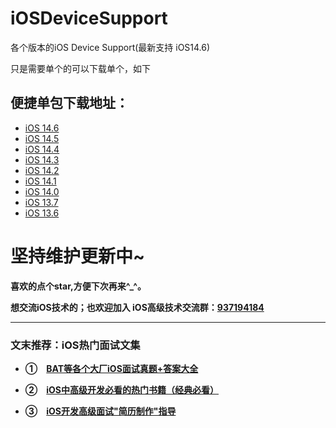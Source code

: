 # iOSDeviceSupport
各个版本的iOS Device Support(最新支持 iOS14.6)


只是需要单个的可以下载单个，如下
## 便捷单包下载地址：
* [iOS 14.6](https://gitee.com/ios-code-for-the-future/iosdevicesupport/raw/master/iOS14%EF%BC%8814.0-14.6%EF%BC%89/14.6.zip)
* [iOS 14.5](https://gitee.com/ios-code-for-the-future/iosdevicesupport/raw/master/iOS14%EF%BC%8814.0-14.6%EF%BC%89/14.5.zip)
* [iOS 14.4](https://gitee.com/ios-code-for-the-future/iosdevicesupport/raw/master/iOS14%EF%BC%8814.0-14.6%EF%BC%89/14.4.zip)
* [iOS 14.3](https://gitee.com/ios-code-for-the-future/iosdevicesupport/raw/master/iOS14%EF%BC%8814.0-14.6%EF%BC%89/14.3.zip)
* [iOS 14.2](https://gitee.com/ios-code-for-the-future/iosdevicesupport/raw/master/iOS14%EF%BC%8814.0-14.6%EF%BC%89/14.2.zip)
* [iOS 14.1](https://gitee.com/ios-code-for-the-future/iosdevicesupport/raw/master/iOS14%EF%BC%8814.0-14.6%EF%BC%89/14.1.zip)
* [iOS 14.0](https://gitee.com/ios-code-for-the-future/iosdevicesupport/raw/master/iOS14%EF%BC%8814.0-14.6%EF%BC%89/14.0.zip)
* [iOS 13.7](https://gitee.com/ios-code-for-the-future/iosdevicesupport/raw/master/iOS13%EF%BC%8813.0-13.7%EF%BC%89/13.7.zip)
* [iOS 13.6](https://gitee.com/ios-code-for-the-future/iosdevicesupport/raw/master/iOS13%EF%BC%8813.0-13.7%EF%BC%89/13.6.zip)


# 坚持维护更新中~

**喜欢的点个star,方便下次再来^_^。**

**想交流iOS技术的；也欢迎加入 iOS高级技术交流群：[937194184](https://jq.qq.com/?_wv=1027&k=5PARXCI)**

***

### 文末推荐：iOS热门面试文集

* **①　[BAT等各个大厂iOS面试真题+答案大全](https://github.com/LGBamboo/iOS-Advanced)**

* **②　[iOS中高级开发必看的热门书籍（经典必看）](https://github.com/LGBamboo/iOS-Mark)**

* **③　[iOS开发高级面试"简历制作"指导](https://github.com/LGBamboo/iOS-Mark)**
